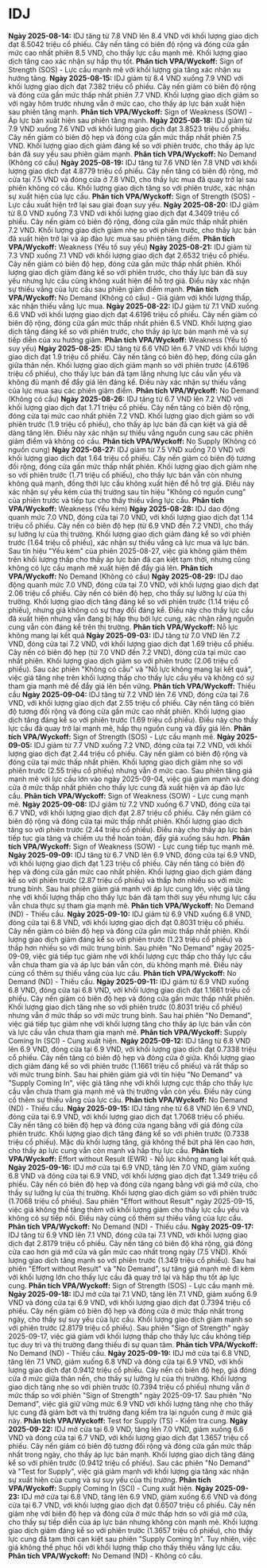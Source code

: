 # IDJ

**Ngày 2025-08-14:** IDJ tăng từ 7.8 VND lên 8.4 VND với khối lượng giao dịch đạt 8.5042 triệu cổ phiếu. Cây nến tăng có biên độ rộng và đóng cửa gần mức cao nhất phiên 8.5 VND, cho thấy lực cầu mạnh mẽ. Khối lượng giao dịch tăng cao xác nhận sự hấp thụ tốt. **Phân tích VPA/Wyckoff:** Sign of Strength (SOS) - Lực cầu mạnh mẽ với khối lượng gia tăng xác nhận xu hướng tăng.
**Ngày 2025-08-15:** IDJ giảm từ 8.4 VND xuống 7.9 VND với khối lượng giao dịch đạt 7.382 triệu cổ phiếu. Cây nến giảm có biên độ rộng và đóng cửa gần mức thấp nhất phiên 7.7 VND. Khối lượng giao dịch giảm so với ngày hôm trước nhưng vẫn ở mức cao, cho thấy áp lực bán xuất hiện sau phiên tăng mạnh. **Phân tích VPA/Wyckoff:** Sign of Weakness (SOW) - Áp lực bán xuất hiện sau phiên tăng mạnh.
**Ngày 2025-08-18:** IDJ giảm từ 7.9 VND xuống 7.6 VND với khối lượng giao dịch đạt 3.8523 triệu cổ phiếu. Cây nến giảm có biên độ hẹp và đóng cửa gần mức thấp nhất phiên 7.5 VND. Khối lượng giao dịch giảm đáng kể so với phiên trước, cho thấy áp lực bán đã suy yếu sau phiên giảm mạnh. **Phân tích VPA/Wyckoff:** No Demand (Không có cầu)
**Ngày 2025-08-19:** IDJ tăng từ 7.6 VND lên 7.8 VND với khối lượng giao dịch đạt 4.8779 triệu cổ phiếu. Cây nến tăng có biên độ rộng, mở cửa tại 7.5 VND và đóng cửa ở 7.8 VND, cho thấy lực mua đã quay trở lại sau phiên không có cầu. Khối lượng giao dịch tăng so với phiên trước, xác nhận sự xuất hiện của lực cầu. **Phân tích VPA/Wyckoff:** Sign of Strength (SOS) - Lực cầu xuất hiện trở lại sau giai đoạn suy yếu.
**Ngày 2025-08-20:** IDJ giảm từ 8.0 VND xuống 7.3 VND với khối lượng giao dịch đạt 4.3409 triệu cổ phiếu. Cây nến giảm có biên độ rộng, đóng cửa gần mức thấp nhất phiên 7.2 VND. Khối lượng giao dịch giảm nhẹ so với phiên trước, cho thấy lực bán đã xuất hiện trở lại và áp đảo lực mua sau phiên tăng điểm. **Phân tích VPA/Wyckoff:** Weakness (Yếu tố suy yếu)
**Ngày 2025-08-21:** IDJ giảm từ 7.3 VND xuống 7.1 VND với khối lượng giao dịch đạt 2.6532 triệu cổ phiếu. Cây nến giảm có biên độ hẹp, đóng cửa gần mức thấp nhất phiên. Khối lượng giao dịch giảm đáng kể so với phiên trước, cho thấy lực bán đã suy yếu nhưng lực cầu cũng không xuất hiện để hỗ trợ giá. Điều này xác nhận sự thiếu vắng của lực cầu sau phiên giảm điểm mạnh. **Phân tích VPA/Wyckoff:** No Demand (Không có cầu) - Giá giảm với khối lượng thấp, xác nhận thiếu vắng lực mua.
**Ngày 2025-08-22:** IDJ giảm từ 7.1 VND xuống 6.6 VND với khối lượng giao dịch đạt 4.6196 triệu cổ phiếu. Cây nến giảm có biên độ rộng, đóng cửa gần mức thấp nhất phiên 6.5 VND. Khối lượng giao dịch tăng đáng kể so với phiên trước, cho thấy áp lực bán mạnh mẽ và sự tiếp diễn của xu hướng giảm. **Phân tích VPA/Wyckoff:** Weakness (Yếu tố suy yếu)
**Ngày 2025-08-25:** IDJ tăng từ 6.6 VND lên 6.7 VND với khối lượng giao dịch đạt 1.9 triệu cổ phiếu. Cây nến tăng có biên độ hẹp, đóng cửa gần giữa thân nến. Khối lượng giao dịch giảm mạnh so với phiên trước (4.6196 triệu cổ phiếu), cho thấy lực bán đã tạm lắng nhưng lực cầu vẫn yếu và không đủ mạnh để đẩy giá lên đáng kể. Điều này xác nhận sự thiếu vắng của lực mua sau các phiên giảm điểm. **Phân tích VPA/Wyckoff:** No Demand (Không có cầu)
**Ngày 2025-08-26:** IDJ tăng từ 6.7 VND lên 7.2 VND với khối lượng giao dịch đạt 1.71 triệu cổ phiếu. Cây nến tăng có biên độ rộng, đóng cửa tại mức cao nhất phiên 7.2 VND. Khối lượng giao dịch giảm so với phiên trước (1.9 triệu cổ phiếu), cho thấy áp lực bán đã cạn kiệt và giá dễ dàng tăng lên. Điều này xác nhận sự thiếu vắng nguồn cung sau các phiên giảm điểm và không có cầu. **Phân tích VPA/Wyckoff:** No Supply (Không có nguồn cung)
**Ngày 2025-08-27:** IDJ giảm từ 7.5 VND xuống 7.0 VND với khối lượng giao dịch đạt 1.64 triệu cổ phiếu. Cây nến giảm có biên độ tương đối rộng, đóng cửa gần mức thấp nhất phiên. Khối lượng giao dịch giảm nhẹ so với phiên trước (1.71 triệu cổ phiếu), cho thấy lực bán vẫn còn nhưng không quá mạnh, đồng thời lực cầu không xuất hiện để hỗ trợ giá. Điều này xác nhận sự yếu kém của thị trường sau tín hiệu "Không có nguồn cung" của phiên trước và tiếp tục cho thấy thiếu vắng lực cầu. **Phân tích VPA/Wyckoff:** Weakness (Yếu kém)
**Ngày 2025-08-28:** IDJ dao động quanh mức 7.0 VND, đóng cửa tại 7.0 VND, với khối lượng giao dịch đạt 1.14 triệu cổ phiếu. Cây nến có biên độ hẹp (từ 6.9 VND đến 7.2 VND), cho thấy sự lưỡng lự của thị trường. Khối lượng giao dịch giảm đáng kể so với phiên trước (1.64 triệu cổ phiếu), xác nhận sự thiếu vắng cả lực mua và lực bán. Sau tín hiệu "Yếu kém" của phiên 2025-08-27, việc giá không giảm thêm trên khối lượng thấp cho thấy áp lực bán đã cạn kiệt tạm thời, nhưng cũng không có lực cầu mạnh mẽ xuất hiện để đẩy giá lên. **Phân tích VPA/Wyckoff:** No Demand (Không có cầu)
**Ngày 2025-08-29:** IDJ dao động quanh mức 7.0 VND, đóng cửa tại 7.0 VND, với khối lượng giao dịch đạt 2.06 triệu cổ phiếu. Cây nến có biên độ hẹp, cho thấy sự lưỡng lự của thị trường. Khối lượng giao dịch tăng đáng kể so với phiên trước (1.14 triệu cổ phiếu), nhưng giá không có sự thay đổi đáng kể. Điều này cho thấy lực cầu đã xuất hiện nhưng vẫn đang bị hấp thụ bởi lực cung, xác nhận rằng nguồn cung vẫn còn đáng kể trên thị trường. **Phân tích VPA/Wyckoff:** Nỗ lực không mang lại kết quả
**Ngày 2025-09-03:** IDJ tăng từ 7.0 VND lên 7.2 VND, đóng cửa tại 7.2 VND, với khối lượng giao dịch đạt 1.69 triệu cổ phiếu. Cây nến có biên độ hẹp (từ 7.0 VND đến 7.2 VND), đóng cửa tại mức cao nhất phiên. Khối lượng giao dịch giảm so với phiên trước (2.06 triệu cổ phiếu). Sau các phiên "Không có cầu" và "Nỗ lực không mang lại kết quả", việc giá tăng nhẹ trên khối lượng thấp cho thấy lực cầu yếu và không có sự tham gia mạnh mẽ để đẩy giá lên bền vững. **Phân tích VPA/Wyckoff:** Thiếu cầu
**Ngày 2025-09-04:** IDJ tăng từ 7.2 VND lên 7.6 VND, đóng cửa tại 7.6 VND, với khối lượng giao dịch đạt 2.55 triệu cổ phiếu. Cây nến tăng có biên độ tương đối rộng và đóng cửa gần mức cao nhất phiên. Khối lượng giao dịch tăng đáng kể so với phiên trước (1.69 triệu cổ phiếu). Điều này cho thấy lực cầu đã quay trở lại mạnh mẽ, hấp thụ nguồn cung và đẩy giá lên. **Phân tích VPA/Wyckoff:** Sign of Strength (SOS) - Lực cầu mạnh mẽ.
**Ngày 2025-09-05:** IDJ giảm từ 7.7 VND xuống 7.2 VND, đóng cửa tại 7.2 VND, với khối lượng giao dịch đạt 2.44 triệu cổ phiếu. Cây nến giảm có biên độ rộng và đóng cửa tại mức thấp nhất phiên. Khối lượng giao dịch giảm nhẹ so với phiên trước (2.55 triệu cổ phiếu) nhưng vẫn ở mức cao. Sau phiên tăng giá mạnh mẽ với lực cầu lớn vào ngày 2025-09-04, việc giá giảm mạnh và đóng cửa ở mức thấp nhất phiên cho thấy lực cung đã xuất hiện và áp đảo lực cầu. **Phân tích VPA/Wyckoff:** Sign of Weakness (SOW) - Lực cung mạnh mẽ.
**Ngày 2025-09-08:** IDJ giảm từ 7.2 VND xuống 6.7 VND, đóng cửa tại 6.7 VND, với khối lượng giao dịch đạt 2.87 triệu cổ phiếu. Cây nến giảm có biên độ rộng và đóng cửa tại mức thấp nhất phiên. Khối lượng giao dịch tăng so với phiên trước (2.44 triệu cổ phiếu). Điều này cho thấy áp lực bán tiếp tục gia tăng và chiếm ưu thế hoàn toàn, đẩy giá xuống sâu hơn. **Phân tích VPA/Wyckoff:** Sign of Weakness (SOW) - Lực cung tiếp tục mạnh mẽ.
**Ngày 2025-09-09:** IDJ tăng từ 6.7 VND lên 6.9 VND, đóng cửa tại 6.9 VND, với khối lượng giao dịch đạt 1.23 triệu cổ phiếu. Cây nến tăng có biên độ hẹp và đóng cửa gần mức cao nhất phiên. Khối lượng giao dịch giảm đáng kể so với phiên trước (2.87 triệu cổ phiếu) và thấp hơn nhiều so với mức trung bình. Sau hai phiên giảm giá mạnh với áp lực cung lớn, việc giá tăng nhẹ với khối lượng thấp cho thấy lực bán đã tạm thời suy yếu nhưng lực cầu vẫn chưa thực sự tham gia mạnh mẽ. **Phân tích VPA/Wyckoff:** No Demand (ND) - Thiếu cầu.
**Ngày 2025-09-10:** IDJ giảm từ 6.9 VND xuống 6.8 VND, đóng cửa tại 6.8 VND, với khối lượng giao dịch đạt 0.8031 triệu cổ phiếu. Cây nến giảm có biên độ hẹp và đóng cửa gần mức thấp nhất phiên. Khối lượng giao dịch giảm đáng kể so với phiên trước (1.23 triệu cổ phiếu) và thấp hơn nhiều so với mức trung bình. Sau phiên "No Demand" ngày 2025-09-09, việc giá tiếp tục giảm nhẹ với khối lượng cực thấp cho thấy lực cầu vẫn chưa tham gia và áp lực bán vẫn còn, dù không mạnh mẽ. Điều này củng cố thêm sự thiếu vắng của lực cầu. **Phân tích VPA/Wyckoff:** No Demand (ND) - Thiếu cầu.
**Ngày 2025-09-11:** IDJ giảm từ 6.9 VND xuống 6.8 VND, đóng cửa tại 6.8 VND, với khối lượng giao dịch đạt 1.1661 triệu cổ phiếu. Cây nến giảm có biên độ hẹp và đóng cửa gần mức thấp nhất phiên. Khối lượng giao dịch tăng nhẹ so với phiên trước (0.8031 triệu cổ phiếu) nhưng vẫn ở mức thấp so với mức trung bình. Sau hai phiên "No Demand", việc giá tiếp tục giảm nhẹ với khối lượng tăng cho thấy áp lực bán vẫn còn và lực cầu vẫn chưa tham gia mạnh mẽ. **Phân tích VPA/Wyckoff:** Supply Coming In (SCI) - Cung xuất hiện.
**Ngày 2025-09-12:** IDJ tăng từ 6.8 VND lên 6.9 VND, đóng cửa tại 6.9 VND, với khối lượng giao dịch đạt 0.7338 triệu cổ phiếu. Cây nến tăng có biên độ hẹp và đóng cửa ở giữa. Khối lượng giao dịch giảm đáng kể so với phiên trước (1.1661 triệu cổ phiếu) và rất thấp so với mức trung bình. Sau hai phiên giảm giá với tín hiệu "No Demand" và "Supply Coming In", việc giá tăng nhẹ với khối lượng cực thấp cho thấy lực cầu vẫn chưa tham gia mạnh mẽ và thị trường vẫn còn yếu. Điều này củng cố thêm sự thiếu vắng của lực cầu. **Phân tích VPA/Wyckoff:** No Demand (ND) - Thiếu cầu.
**Ngày 2025-09-15:** IDJ tăng nhẹ từ 6.8 VND lên 6.9 VND, đóng cửa tại 6.9 VND, với khối lượng giao dịch đạt 1.7068 triệu cổ phiếu. Cây nến tăng có biên độ hẹp và đóng cửa ngang bằng với giá đóng cửa phiên trước. Khối lượng giao dịch tăng đáng kể so với phiên trước (0.7338 triệu cổ phiếu). Mặc dù khối lượng tăng, giá không thể bứt phá lên cao hơn, cho thấy áp lực cung vẫn còn mạnh và hấp thụ lực cầu. **Phân tích VPA/Wyckoff:** Effort without Result (EWR) - Nỗ lực không mang lại kết quả.
**Ngày 2025-09-16:** IDJ mở cửa tại 6.9 VND, tăng lên 7.0 VND, giảm xuống 6.8 VND và đóng cửa tại 6.9 VND, với khối lượng giao dịch đạt 1.349 triệu cổ phiếu. Cây nến có biên độ hẹp và đóng cửa ngang bằng với giá mở cửa, cho thấy sự lưỡng lự của thị trường. Khối lượng giao dịch giảm so với phiên trước (1.7068 triệu cổ phiếu). Sau phiên "Effort without Result" ngày 2025-09-15, việc giá không thể tăng thêm với khối lượng giảm cho thấy lực cầu yếu và không có sự tiếp nối. Điều này củng cố thêm sự thiếu vắng của lực cầu. **Phân tích VPA/Wyckoff:** No Demand (ND) - Thiếu cầu.
**Ngày 2025-09-17:** IDJ tăng từ 6.9 VND lên 7.1 VND, đóng cửa tại 7.1 VND, với khối lượng giao dịch đạt 2.8179 triệu cổ phiếu. Cây nến tăng có biên độ khá rộng, giá đóng cửa cao hơn giá mở cửa và gần mức cao nhất trong ngày (7.5 VND). Khối lượng giao dịch tăng mạnh so với phiên trước (1.349 triệu cổ phiếu). Sau hai phiên "Effort without Result" và "No Demand", sự tăng giá mạnh mẽ đi kèm với khối lượng lớn cho thấy lực cầu đã quay trở lại và hấp thụ tốt áp lực cung. **Phân tích VPA/Wyckoff:** Sign of Strength (SOS) - Lực cầu mạnh mẽ.
**Ngày 2025-09-18:** IDJ mở cửa tại 7.1 VND, tăng lên 7.1 VND, giảm xuống 6.9 VND và đóng cửa tại 6.9 VND, với khối lượng giao dịch đạt 0.7394 triệu cổ phiếu. Cây nến giảm có biên độ hẹp và đóng cửa ở mức thấp nhất trong ngày, cho thấy sự suy yếu của lực cầu. Khối lượng giao dịch giảm mạnh so với phiên trước (2.8179 triệu cổ phiếu). Sau phiên "Sign of Strength" ngày 2025-09-17, việc giá giảm với khối lượng thấp cho thấy lực cầu không tiếp tục duy trì và thị trường đang thiếu đi sự quan tâm. **Phân tích VPA/Wyckoff:** No Demand (ND) - Thiếu cầu.
**Ngày 2025-09-19:** IDJ mở cửa tại 6.8 VND, tăng lên 7.1 VND, giảm xuống 6.8 VND và đóng cửa tại 6.9 VND, với khối lượng giao dịch đạt 0.9412 triệu cổ phiếu. Cây nến có biên độ hẹp, giá đóng cửa ở mức giữa thân nến, cho thấy sự lưỡng lự của thị trường. Khối lượng giao dịch tăng nhẹ so với phiên trước (0.7394 triệu cổ phiếu) nhưng vẫn ở mức thấp so với phiên "Sign of Strength" ngày 2025-09-17. Sau phiên "No Demand", việc giá giữ vững mức 6.9 VND với khối lượng tăng nhẹ cho thấy lực cung đã giảm bớt và thị trường đang kiểm tra lại nguồn cung ở mức giá này. **Phân tích VPA/Wyckoff:** Test for Supply (TS) - Kiểm tra cung.
**Ngày 2025-09-22:** IDJ mở cửa tại 6.9 VND, tăng lên 7.0 VND, giảm xuống 6.6 VND và đóng cửa tại 6.7 VND, với khối lượng giao dịch đạt 1.3657 triệu cổ phiếu. Cây nến giảm có biên độ tương đối rộng và đóng cửa gần mức thấp nhất trong ngày, cho thấy áp lực bán mạnh. Khối lượng giao dịch tăng đáng kể so với phiên trước (0.9412 triệu cổ phiếu). Sau các phiên "No Demand" và "Test for Supply", việc giá giảm mạnh với khối lượng gia tăng xác nhận sự xuất hiện của cung và sự suy yếu của thị trường. **Phân tích VPA/Wyckoff:** Supply Coming In (SCI) - Cung xuất hiện.
**Ngày 2025-09-23:** IDJ mở cửa tại 6.8 VND, tăng lên 6.9 VND, giảm xuống 6.6 VND và đóng cửa tại 6.7 VND, với khối lượng giao dịch đạt 0.6507 triệu cổ phiếu. Cây nến giảm nhẹ với biên độ hẹp và đóng cửa ở mức thấp hơn so với giá mở cửa, cho thấy sự tiếp diễn của áp lực bán nhưng không còn mạnh mẽ. Khối lượng giao dịch giảm đáng kể so với phiên trước (1.3657 triệu cổ phiếu), cho thấy lực cung đã tạm thời cạn kiệt sau phiên "Supply Coming In". Tuy nhiên, việc giá không thể phục hồi với khối lượng thấp cho thấy thiếu vắng lực cầu. **Phân tích VPA/Wyckoff:** No Demand (ND) - Không có cầu.
